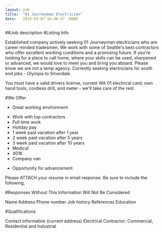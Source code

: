 ```yaml
---
layout: job
title:  "01 Journeyman Electrician"
date:   2016-03-07 16:46:47 -0800
---
```


##Job description
#Listing Info

Established company actively seeking 01 Journeyman electricians who are career minded tradesmen. We work with some of Seattle's best contractors who offer excellent working conditions and a promising future. If you're looking for a place to call home, where your skills can be used, sharpened or advanced, we would love to meet you and bring you aboard. Please know we are not a temp agency. Currently seeking electricians for south end jobs - Olympia to Silverdale.

You must have a valid drivers license, current WA 01 electrical card; own hand tools, cordless drill, and meter - we'll take care of the rest.

#We Offer

* Great working environment
+ Work with top contractors
+ Full time work
+ Holiday pay
+ 1 week paid vacation after 1 year
+ 2 week paid vacation after 5 years
+ 3 week paid vacation after 10 years
+ Medical
+ 401K
+ Company van
- Opportunity for advancement

Please ATTACH your resume in email response. Be sure to include the following,

#Responses Without This Information Will Not Be Considered

Name
Address
Phone number
Job history
References
Education

#Qualifications

Contact information (current address)
Electrical Contractor: Commercial, Residential and Industrial

